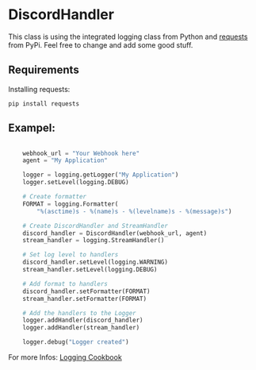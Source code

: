 # DiscordHandler

This class is using the integrated logging class from Python and [requests](http://docs.python-requests.org/en/master/) from PyPi. 
Feel free to change and add some good stuff.

## Requirements
Installing requests:
```
pip install requests
```

## Exampel:
```python

    webhook_url = "Your Webhook here"
    agent = "My Application"

    logger = logging.getLogger("My Application")
    logger.setLevel(logging.DEBUG)

    # Create formatter
    FORMAT = logging.Formatter(
        "%(asctime)s - %(name)s - %(levelname)s - %(message)s")

    # Create DiscordHandler and StreamHandler
    discord_handler = DiscordHandler(webhook_url, agent)
    stream_handler = logging.StreamHandler()

    # Set log level to handlers
    discord_handler.setLevel(logging.WARNING)
    stream_handler.setLevel(logging.DEBUG)

    # Add format to handlers
    discord_handler.setFormatter(FORMAT)
    stream_handler.setFormatter(FORMAT)

    # Add the handlers to the Logger
    logger.addHandler(discord_handler)
    logger.addHandler(stream_handler)

    logger.debug("Logger created")
```

For more Infos: [Logging Cookbook](https://docs.python.org/3/howto/logging-cookbook.html)
